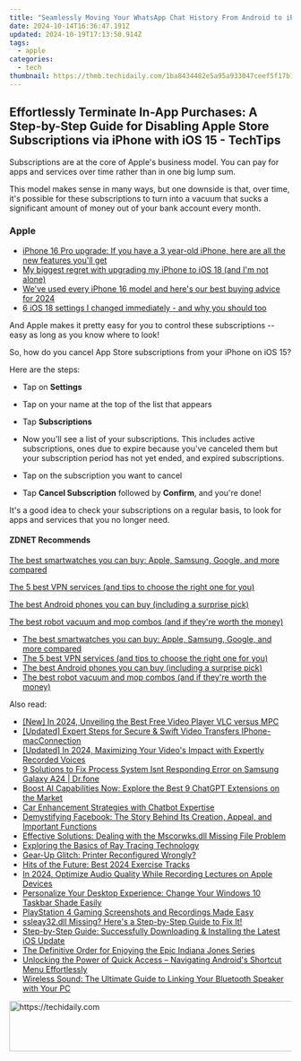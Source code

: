 ```yaml
---
title: "Seamlessly Moving Your WhatsApp Chat History From Android to iPhone: A Step-by-Step Guide"
date: 2024-10-14T16:36:47.191Z
updated: 2024-10-19T17:13:50.914Z
tags:
  - apple
categories:
  - tech
thumbnail: https://thmb.techidaily.com/1ba8434482e5a95a933047ceef5f17b18e8ca4e1285ed40b4bdaada044e82ad5.jpg
---
```


## Effortlessly Terminate In-App Purchases: A Step-by-Step Guide for Disabling Apple Store Subscriptions via iPhone with iOS 15 - TechTips

Subscriptions are at the core of Apple's business model. You can pay for apps and services over time rather than in one big lump sum. 

This model makes sense in many ways, but one downside is that, over time, it's possible for these subscriptions to turn into a vacuum that sucks a significant amount of money out of your bank account every month. 

### Apple

* [iPhone 16 Pro upgrade: If you have a 3 year-old iPhone, here are all the new features you'll get](https://www.zdnet.com/article/iphone-16-pro-and-pro-max-hands-on/)
* [My biggest regret with upgrading my iPhone to iOS 18 (and I'm not alone)](https://www.zdnet.com/article/my-biggest-regret-with-upgrading-my-iphone-to-ios-18-and-im-not-alone/)
* [We've used every iPhone 16 model and here's our best buying advice for 2024](https://www.zdnet.com/article/iphone-16-pro-max-buying-advice-2024/)
* [6 iOS 18 settings I changed immediately - and why you should too](https://www.zdnet.com/article/6-ios-18-settings-i-changed-immediately-and-why-you-should-too/)

And Apple makes it pretty easy for you to control these subscriptions -- easy as long as you know where to look! 

So, how do you cancel App Store subscriptions from your iPhone on iOS 15? 

Here are the steps: 

* Tap on **Settings**
* Tap on your name at the top of the list that appears
* Tap **Subscriptions**
* Now you'll see a list of your subscriptions. This includes active subscriptions, ones due to expire because you've canceled them but your subscription period has not yet ended, and expired subscriptions.

* Tap on the subscription you want to cancel
* Tap **Cancel Subscription** followed by **Confirm**, and you're done!

It's a good idea to check your subscriptions on a regular basis, to look for apps and services that you no longer need.

#### **ZDNET** Recommends

[The best smartwatches you can buy: Apple, Samsung, Google, and more compared](https://www.zdnet.com/article/best-smartwatch/ "The best smartwatches you can buy: Apple, Samsung, Google, and more compared")

[The 5 best VPN services (and tips to choose the right one for you)](https://www.zdnet.com/article/best-vpn/ "The 5 best VPN services (and tips to choose the right one for you)")

[The best Android phones you can buy (including a surprise pick)](https://www.zdnet.com/article/best-android-phone/ "The best Android phones you can buy (including a surprise pick)")

[The best robot vacuum and mop combos (and if they're worth the money)](https://www.zdnet.com/article/best-robot-vacuum-mop/ "The best robot vacuum and mop combos (and if they're worth the money)")

* [The best smartwatches you can buy: Apple, Samsung, Google, and more compared](https://www.zdnet.com/article/best-smartwatch/ "The best smartwatches you can buy: Apple, Samsung, Google, and more compared")
* [The 5 best VPN services (and tips to choose the right one for you)](https://www.zdnet.com/article/best-vpn/ "The 5 best VPN services (and tips to choose the right one for you)")
* [The best Android phones you can buy (including a surprise pick)](https://www.zdnet.com/article/best-android-phone/ "The best Android phones you can buy (including a surprise pick)")
* [The best robot vacuum and mop combos (and if they're worth the money)](https://www.zdnet.com/article/best-robot-vacuum-mop/ "The best robot vacuum and mop combos (and if they're worth the money)")

<ins class="adsbygoogle"
     style="display:block"
     data-ad-format="autorelaxed"
     data-ad-client="ca-pub-7571918770474297"
     data-ad-slot="1223367746"></ins>

<ins class="adsbygoogle"
     style="display:block"
     data-ad-client="ca-pub-7571918770474297"
     data-ad-slot="8358498916"
     data-ad-format="auto"
     data-full-width-responsive="true"></ins>

<span class="atpl-alsoreadstyle">Also read:</span>
<div><ul>
<li><a href="https://fox-http.techidaily.com/new-in-2024-unveiling-the-best-free-video-player-vlc-versus-mpc/"><u>[New] In 2024, Unveiling the Best Free Video Player VLC versus MPC</u></a></li>
<li><a href="https://some-techniques.techidaily.com/updated-expert-steps-for-secure-and-swift-video-transfers-iphone-macconnection/"><u>[Updated] Expert Steps for Secure & Swift Video Transfers IPhone-macConnection</u></a></li>
<li><a href="https://screen-mirroring-recording.techidaily.com/updated-in-2024-maximizing-your-videos-impact-with-expertly-recorded-voices/"><u>[Updated] In 2024, Maximizing Your Video's Impact with Expertly Recorded Voices</u></a></li>
<li><a href="https://howto.techidaily.com/9-solutions-to-fix-process-system-isnt-responding-error-on-samsung-galaxy-a24-drfone-by-drfone-fix-android-problems-fix-android-problems/"><u>9 Solutions to Fix Process System Isnt Responding Error on Samsung Galaxy A24 | Dr.fone</u></a></li>
<li><a href="https://tech-hub.techidaily.com/boost-ai-capabilities-now-explore-the-best-9-chatgpt-extensions-on-the-market/"><u>Boost AI Capabilities Now: Explore the Best 9 ChatGPT Extensions on the Market</u></a></li>
<li><a href="https://tech-hub.techidaily.com/car-enhancement-strategies-with-chatbot-expertise/"><u>Car Enhancement Strategies with Chatbot Expertise</u></a></li>
<li><a href="https://tech-recovery.techidaily.com/demystifying-facebook-the-story-behind-its-creation-appeal-and-important-functions/"><u>Demystifying Facebook: The Story Behind Its Creation, Appeal, and Important Functions</u></a></li>
<li><a href="https://tech-recovery.techidaily.com/effective-solutions-dealing-with-the-mscorwksdll-missing-file-problem/"><u>Effective Solutions: Dealing with the Mscorwks.dll Missing File Problem</u></a></li>
<li><a href="https://tech-recovery.techidaily.com/exploring-the-basics-of-ray-tracing-technology/"><u>Exploring the Basics of Ray Tracing Technology</u></a></li>
<li><a href="https://printer-issues.techidaily.com/gear-up-glitch-printer-reconfigured-wrongly/"><u>Gear-Up Glitch: Printer Reconfigured Wrongly?</u></a></li>
<li><a href="https://buynow-info.techidaily.com/hits-of-the-future-best-2024-exercise-tracks/"><u>Hits of the Future: Best 2024 Exercise Tracks</u></a></li>
<li><a href="https://screen-activity-recording.techidaily.com/in-2024-optimize-audio-quality-while-recording-lectures-on-apple-devices/"><u>In 2024, Optimize Audio Quality While Recording Lectures on Apple Devices</u></a></li>
<li><a href="https://tech-recovery.techidaily.com/personalize-your-desktop-experience-change-your-windows-10-taskbar-shade-easily/"><u>Personalize Your Desktop Experience: Change Your Windows 10 Taskbar Shade Easily</u></a></li>
<li><a href="https://technical-tips.techidaily.com/playstation-4-gaming-screenshots-and-recordings-made-easy/"><u>PlayStation 4 Gaming Screenshots and Recordings Made Easy</u></a></li>
<li><a href="https://tech-recovery.techidaily.com/1722873704064-ssleay32dll-missing-heres-a-step-by-step-guide-to-fix-it/"><u>ssleay32.dll Missing? Here's a Step-by-Step Guide to Fix It!</u></a></li>
<li><a href="https://tech-recovery.techidaily.com/step-by-step-guide-successfully-downloading-and-installing-the-latest-ios-update/"><u>Step-by-Step Guide: Successfully Downloading & Installing the Latest iOS Update</u></a></li>
<li><a href="https://tech-recovery.techidaily.com/the-definitive-order-for-enjoying-the-epic-indiana-jones-series/"><u>The Definitive Order for Enjoying the Epic Indiana Jones Series</u></a></li>
<li><a href="https://tech-recovery.techidaily.com/unlocking-the-power-of-quick-access-navigating-androids-shortcut-menu-effortlessly/"><u>Unlocking the Power of Quick Access – Navigating Android's Shortcut Menu Effortlessly</u></a></li>
<li><a href="https://tech-recovery.techidaily.com/wireless-sound-the-ultimate-guide-to-linking-your-bluetooth-speaker-with-your-pc/"><u>Wireless Sound: The Ultimate Guide to Linking Your Bluetooth Speaker with Your PC</u></a></li>
</ul></div>

<!-- affiliate ads begin -->
<a href="https://review-au.sjv.io/c/5597632/2135315/14409" target="_top" id="2135315">
  <img src="//a.impactradius-go.com/display-ad/14409-2135315" border="0" alt="https://techidaily.com" width="728" height="90"/>
</a>
<img height="0" width="0" src="https://review-au.sjv.io/i/5597632/2135315/14409" style="position:absolute;visibility:hidden;" border="0" />
<!-- affiliate ads end -->


